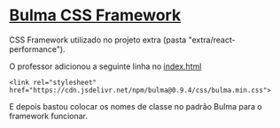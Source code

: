 # [Bulma CSS Framework](https://bulma.io/)

CSS Framework utilizado no projeto extra (pasta "extra/react-performance").

O professor adicionou a seguinte linha no [index.html](../extra/react-performance/public/index.html)

```
<link rel="stylesheet" href="https://cdn.jsdelivr.net/npm/bulma@0.9.4/css/bulma.min.css">
```

E depois bastou colocar os nomes de classe no padrão Bulma para o framework funcionar.